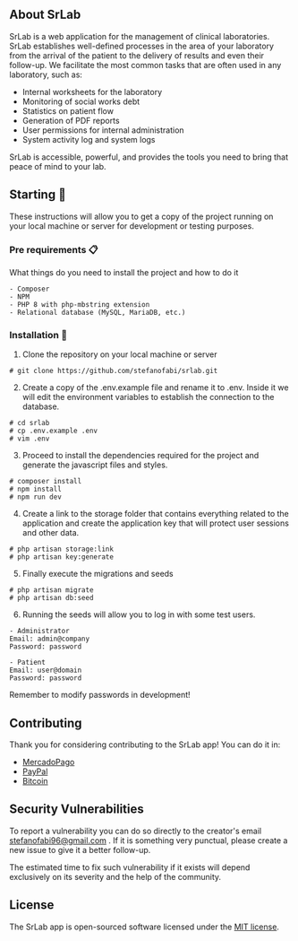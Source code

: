 ## About SrLab

SrLab is a web application for the management of clinical laboratories. SrLab establishes well-defined processes in the area of your laboratory from the arrival of the patient to the delivery of results and even their follow-up. We facilitate the most common tasks that are often used in any laboratory, such as:

- Internal worksheets for the laboratory
- Monitoring of social works debt
- Statistics on patient flow
- Generation of PDF reports
- User permissions for internal administration
- System activity log and system logs

SrLab is accessible, powerful, and provides the tools you need to bring that peace of mind to your lab.

## Starting 🚀

These instructions will allow you to get a copy of the project running on your local machine or server for development or testing purposes.

### Pre requirements 📋

What things do you need to install the project and how to do it

```
- Composer
- NPM
- PHP 8 with php-mbstring extension
- Relational database (MySQL, MariaDB, etc.)
```

### Installation 🔧

1. Clone the repository on your local machine or server

```
# git clone https://github.com/stefanofabi/srlab.git
```

2. Create a copy of the .env.example file and rename it to .env. Inside it we will edit the environment variables to establish the connection to the database.

```
# cd srlab
# cp .env.example .env
# vim .env
```

3. Proceed to install the dependencies required for the project and generate the javascript files and styles.

```
# composer install
# npm install
# npm run dev
```
4. Create a link to the storage folder that contains everything related to the application and create the application key that will protect user sessions and other data.

```
# php artisan storage:link
# php artisan key:generate
```

5. Finally execute the migrations and seeds

```
# php artisan migrate
# php artisan db:seed
```

6. Running the seeds will allow you to log in with some test users.
```
- Administrator 
Email: admin@company
Password: password

- Patient
Email: user@domain
Password: password
```

Remember to modify passwords in development!

## Contributing

Thank you for considering contributing to the SrLab app! You can do it in:
- [MercadoPago](https://www.mercadopago.com/mla/debits/new?preapproval_plan_id=2c93808477025e4f017704a6960805b5)
- [PayPal](https://www.paypal.com/cgi-bin/webscr?cmd=_s-xclick&hosted_button_id=UHXMAB3HMS9CG)
- [Bitcoin](https://www.blockchain.com/btc/address/1BxrkKPuLTkYUAeMrxzLEKvr5MGFu3NLpU)

## Security Vulnerabilities

To report a vulnerability you can do so directly to the creator's email stefanofabi96@gmail.com . If it is something very punctual, please create a new issue to give it a better follow-up.

The estimated time to fix such vulnerability if it exists will depend exclusively on its severity and the help of the community.

## License

The SrLab app is open-sourced software licensed under the [MIT license](https://opensource.org/licenses/MIT).
